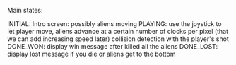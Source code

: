 Main states:

INITIAL:
  Intro screen: possibly aliens moving
PLAYING:
  use the joystick to let player move, aliens advance at a certain number of clocks per pixel (that we can add increasing speed later)
  collision detection with the player's shot
DONE\_WON:
  display win message after killed all the aliens
DONE\_LOST:
  display lost message if you die or aliens get to the bottom
